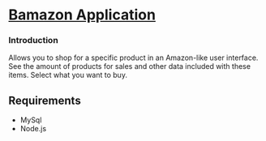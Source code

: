 # [Bamazon Application](https://github.com/Lrop/bamazon "Github Repo")

### Introduction

Allows you to shop for a specific product in an Amazon-like user interface. 
See the amount of products for sales and other data included with these items. 
Select what you want to buy.


## Requirements
+ MySql
+ Node.js
